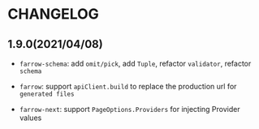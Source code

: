 # CHANGELOG

## 1.9.0(2021/04/08)

- `farrow-schema`: add `omit/pick`, add `Tuple`, refactor `validator`, refactor `schema`

- `farrow`: support `apiClient.build` to replace the production url for `generated files`

- `farrow-next`: support `PageOptions.Providers` for injecting Provider values
